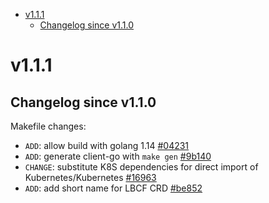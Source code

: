 <!-- TOC -->

- [v1.1.1](#v111)
    - [Changelog since v1.1.0](#changelog-since-v110)

<!-- /TOC -->

# v1.1.1
## Changelog since v1.1.0
Makefile changes:

* `ADD`: allow build with golang 1.14 [#04231](https://github.com/tkestack/lb-controlling-framework/commit/04231222042243be4d33067b6a54a962535f6ebf)
* `ADD`: generate client-go with `make gen` [#9b140](https://github.com/tkestack/lb-controlling-framework/commit/9b140954f8afc9815f1b1492649531dddfe2732e)
* `CHANGE`: substitute K8S dependencies for direct import of Kubernetes/Kubernetes [#16963](https://github.com/tkestack/lb-controlling-framework/commit/489303d516c09fac4161e5e744ff0e8990f492c3)
* `ADD`: add short name for LBCF CRD [#be852](https://github.com/tkestack/lb-controlling-framework/commit/be85269875845fe3d6ba24903743f89647d8beac)